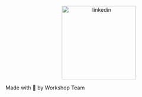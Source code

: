 <p align="center">
    <img align="center" src="https://github.com/HeyWorkshop/Site/blob/master/img/head.png" alt="linkedin" height="200px" />
</p>

Made with 💜 by Workshop Team

